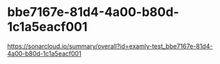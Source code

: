 # bbe7167e-81d4-4a00-b80d-1c1a5eacf001
https://sonarcloud.io/summary/overall?id=examly-test_bbe7167e-81d4-4a00-b80d-1c1a5eacf001
